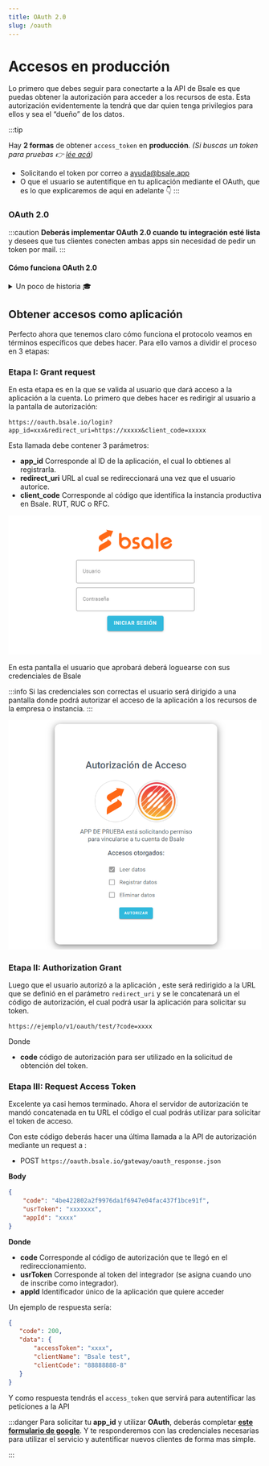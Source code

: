 ```yaml
---
title: OAuth 2.0
slug: /oauth
---
```


# Accesos en producción

Lo primero que debes seguir para conectarte a la API de Bsale es que puedas obtener la autorización para acceder a los recursos de esta. Esta autorización evidentemente la tendrá que dar quien tenga privilegios para ellos y sea el “dueño” de los datos.

:::tip

Hay **2 formas** de obtener `access_token` en **producción**. _(Si buscas un token para pruebas 👉 [lée acá](/get-started))_
- Solicitando el token por correo a ayuda@bsale.app
- O que el usuario se autentifique en tu aplicación mediante el OAuth, que es lo que explicaremos de aqui en adelante 👇
:::

### OAuth 2.0
:::caution
**Deberás implementar OAuth 2.0 cuando tu integración esté lista** y desees que tus clientes conecten ambas apps sin necesidad de pedir un token por mail. 
:::
#### Cómo funciona OAuth 2.0

<details>
  <summary>Un poco de historia 🎓 </summary>
  <div>
    <div>OAuth es un estándar abierto que permite la autorización segura mediante el uso de un API. En la actualidad se usa desde octubre de 2012, en su versión OAuth 2.0 donde sus principales mejoras son que ahora proporciona flujos de autorización para aplicaciones web, de escritorio, teléfonos móviles. Actualmente servicios como Google, Facebook, Azure Active Directory, Github solo admiten el protocolo OAuth 2.0.<br/>
    Recordemos que OAuth 2.0 es realmente un framework de autorización, que lo que hace es permitir que las aplicaciones obtengan acceso limitado a las cuentas de usuario de algunos servicios como la API de Bsale. Su funcionamiento básicamente consiste en delegar el permiso de autenticación del usuario al servicio que gestiona dichas cuentas, de modo que es el propio servicio, quien otorga acceso a las aplicaciones de terceros
    </div>
    <br/>
    <details>
      <summary>
        Este protocolo cuenta con <b>3 componentes básicos</b> que interactúan en el proceso de autorización:
      </summary>
      <div><table>
<tbody>
  <tr>
    <td><b>Cliente</b></td>
    <td>Es la aplicación que quiere acceder a un a instancia de Bsale, mediante el “consumo” de los “Endpoints” contenidos en la API de BSale</td>
  </tr>
  <tr>
    <td><b>Usuario</b></td>
    <td>El usuario es quien autoriza a la aplicación a acceder a  su instancia, mediante una pantalla en el mismo Bsale. Es importante tener presente que el usuario deberá loguearse en Bsale, para dar esta autorización.</td>
  </tr>
  <tr>
    <td><b>Servidor</b></td>
    <td>El servidor de autorización recibe las peticiones de acceso de aplicaciones que desean usar el inicio de sesión Bsale. Este servidor se encarga de verificar la identidad del usuario y del servicio que solicita acceso, permitiendo o denegando la solicitud, luego de lo cual enviará al solicitante un código de autorización, con el cual podrá solicitar el token de acceso definitivo</td>
  </tr>
</tbody>
</table>
      </div>
    </details>
  </div>
</details>


## Obtener accesos como aplicación

Perfecto ahora que tenemos claro cómo funciona el protocolo veamos en términos específicos que debes hacer.
Para ello vamos a dividir el proceso en 3 etapas:

### Etapa I: Grant request
En esta etapa es en la que se valida al usuario que dará acceso a la aplicación a la cuenta. Lo primero que debes hacer es  redirigir al usuario a la pantalla de autorización:

```curl
https://oauth.bsale.io/login?app_id=xxx&redirect_uri=https://xxxxx&client_code=xxxxx
```

Esta llamada debe contener  3 parámetros:

- **app_id** Corresponde  al ID de la aplicación, el cual lo obtienes al registrarla.
- **redirect_uri** URL al cual se redireccionará  una vez que el usuario autorice.
- **client_code** Corresponde al código que identifica la instancia productiva en Bsale. RUT, RUC o RFC.
  
![img alt](/img/loginOauth2.png)

En esta pantalla el usuario que aprobará deberá loguearse con sus credenciales de Bsale

:::info
Si las credenciales son correctas el usuario será dirigido a una pantalla donde podrá autorizar el acceso de  la aplicación a los recursos de la empresa o instancia.
:::

![img alt](/img/authOauth2.png)

### Etapa II: Authorization Grant
Luego que el usuario autorizó a la aplicación , este será redirigido a la URL que se definió en el parámetro `redirect_uri` y se le concatenará un el código de autorización, el cual podrá usar la aplicación para solicitar su token.

```curl
https://ejemplo/v1/oauth/test/?code=xxxx
```
Donde
- **code** código de autorización para ser utilizado en la solicitud de obtención del token.

### Etapa III: Request Access Token
Excelente ya casi hemos terminado. Ahora   el servidor de autorización te mandó concatenada en tu URL el código el cual podrás utilizar para solicitar el token de acceso.

Con este código deberás hacer una última llamada a la API de autorización mediante un request a :

- POST `https://oauth.bsale.io/gateway/oauth_response.json`

**Body**
```json
{
    "code": "4be422802a2f9976da1f6947e04fac437f1bce91f",
    "usrToken": "xxxxxxx",
    "appId": "xxxx"
}
```
**Donde**
- **code** Corresponde al código de autorización que te llegó en el redireccionamiento.
- **usrToken** Corresponde al token  del integrador (se asigna cuando uno de inscribe como integrador).
- **appId** Identificador único de la aplicación que quiere acceder

Un ejemplo de respuesta sería:

```json
{
   "code": 200,
   "data": {
       "accessToken": "xxxx",
       "clientName": "Bsale test",
       "clientCode": "88888888-8"
   }
}
```
Y como respuesta tendrás el `access_token` que servirá para autentificar las peticiones a la API

:::danger
Para solicitar tu **app_id** y utilizar **OAuth**, deberás completar [**este formulario de google**](https://forms.gle/Ucjd6aEb4jY6t89r7). Y te responderemos con las credenciales necesarias para utilizar el servicio y autentificar nuevos clientes de forma mas simple.

:::